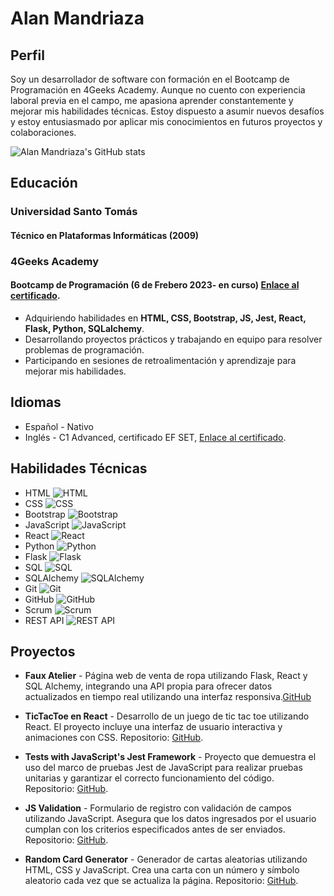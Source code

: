 # Alan Mandriaza

## Perfil

Soy un desarrollador de software con formación en el Bootcamp de Programación en 4Geeks Academy. Aunque no cuento con experiencia
laboral previa en el campo, me apasiona aprender constantemente y mejorar mis habilidades técnicas. Estoy dispuesto a asumir nuevos desafíos y estoy entusiasmado por aplicar mis conocimientos en futuros proyectos y
colaboraciones.



![Alan Mandriaza's GitHub stats](https://github-readme-stats.vercel.app/api?username=AlanMandriaza&show_icons=true&theme=radical)


## Educación

### Universidad Santo Tomás
#### Técnico en Plataformas Informáticas (2009)

### 4Geeks Academy
#### Bootcamp de Programación (6 de Frebero 2023- en curso) [Enlace al certificado](https://certificate.4geeks.com/d50bbbce64a5f3f333f8b0546da0c2ffe82eb8fa).

- Adquiriendo habilidades en **HTML, CSS, Bootstrap, JS, Jest, React, Flask, Python, SQLalchemy**.
- Desarrollando proyectos prácticos y trabajando en equipo para resolver problemas de programación.
- Participando en sesiones de retroalimentación y aprendizaje para mejorar mis habilidades. 
  
## Idiomas

- Español - Nativo
- Inglés - C1 Advanced, certificado EF SET, [Enlace al certificado](https://www.efset.org/cert/XMCCB7).

## Habilidades Técnicas

- HTML ![HTML](https://img.icons8.com/color/48/000000/html-5.png)
- CSS ![CSS](https://img.icons8.com/color/48/000000/css3.png)
- Bootstrap ![Bootstrap](https://img.icons8.com/color/48/000000/bootstrap.png)
- JavaScript ![JavaScript](https://img.icons8.com/color/48/000000/javascript.png)
- React ![React](https://img.icons8.com/color/48/000000/react-native.png)
- Python ![Python](https://img.icons8.com/color/48/000000/python.png)
- Flask ![Flask](https://img.icons8.com/office/48/000000/flask.png)
- SQL ![SQL](https://img.icons8.com/ios/48/000000/sql.png)
- SQLAlchemy ![SQLAlchemy](https://img.icons8.com/ios/48/000000/database.png)
- Git ![Git](https://img.icons8.com/color/48/000000/git.png)
- GitHub ![GitHub](https://img.icons8.com/fluent/48/000000/github.png)
- Scrum ![Scrum](https://img.icons8.com/color/48/000000/scrum.png)
- REST API ![REST API](https://img.icons8.com/color/48/000000/api-settings.png)


## Proyectos


- **Faux Atelier** - Página web de venta de ropa utilizando Flask, React y SQL Alchemy, integrando una API propia para ofrecer datos actualizados en tiempo real utilizando una interfaz responsiva.[GitHub](https://github.com/AlanMandriaza/Proyecto-final)


- **TicTacToe en React** - Desarrollo de un juego de tic tac toe utilizando React. El proyecto incluye una interfaz de usuario interactiva y animaciones con CSS. Repositorio: [GitHub](https://github.com/AlanMandriaza/TicTacToe-en-React).


- **Tests with JavaScript's Jest Framework** - Proyecto que demuestra el uso del marco de pruebas Jest de JavaScript para realizar pruebas unitarias y garantizar el correcto funcionamiento del código. Repositorio: [GitHub](https://github.com/AlanMandriaza/tests-with-Javascript-s-Jest-Framework).

- **JS Validation** - Formulario de registro con validación de campos utilizando JavaScript. Asegura que los datos ingresados por el usuario cumplan con los criterios especificados antes de ser enviados. Repositorio: [GitHub](https://github.com/AlanMandriaza/JS-Validation-).

- **Random Card Generator** - Generador de cartas aleatorias utilizando HTML, CSS y JavaScript. Crea una carta con un número y símbolo aleatorio cada vez que se actualiza la página. Repositorio: [GitHub](https://github.com/AlanMandriaza/Random-Card-Generator).
